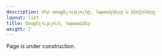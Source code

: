 ```yaml
---
description: Մեր առաքելությունը, նպատակները և խնդիրները
layout: list
title: Առաքելություն, նպատակներ
weight: 2
---
```


Page is under construction.
